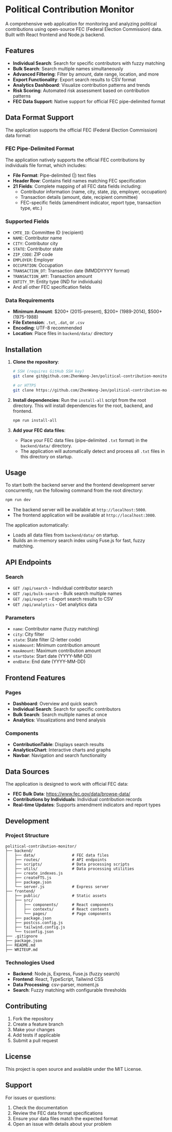 # Political Contribution Monitor

A comprehensive web application for monitoring and analyzing political contributions using open-source FEC (Federal Election Commission) data. Built with React frontend and Node.js backend.

## Features

- **Individual Search**: Search for specific contributors with fuzzy matching
- **Bulk Search**: Search multiple names simultaneously
- **Advanced Filtering**: Filter by amount, date range, location, and more
- **Export Functionality**: Export search results to CSV format
- **Analytics Dashboard**: Visualize contribution patterns and trends
- **Risk Scoring**: Automated risk assessment based on contribution patterns
- **FEC Data Support**: Native support for official FEC pipe-delimited format

## Data Format Support

The application supports the official FEC (Federal Election Commission) data format:

### FEC Pipe-Delimited Format
The application natively supports the official FEC contributions by individuals file format, which includes:

- **File Format**: Pipe-delimited (|) text files
- **Header Row**: Contains field names matching FEC specification
- **21 Fields**: Complete mapping of all FEC data fields including:
  - Contributor information (name, city, state, zip, employer, occupation)
  - Transaction details (amount, date, recipient committee)
  - FEC-specific fields (amendment indicator, report type, transaction type, etc.)

### Supported Fields
- `CMTE_ID`: Committee ID (recipient)
- `NAME`: Contributor name
- `CITY`: Contributor city
- `STATE`: Contributor state
- `ZIP_CODE`: ZIP code
- `EMPLOYER`: Employer
- `OCCUPATION`: Occupation
- `TRANSACTION_DT`: Transaction date (MMDDYYYY format)
- `TRANSACTION_AMT`: Transaction amount
- `ENTITY_TP`: Entity type (IND for individuals)
- And all other FEC specification fields

### Data Requirements
- **Minimum Amount**: $200+ (2015-present), $200+ (1989-2014), $500+ (1975-1988)
- **File Extension**: `.txt`, `.dat`, or `.csv`
- **Encoding**: UTF-8 recommended
- **Location**: Place files in `backend/data/` directory

## Installation

1. **Clone the repository**:
   ```bash
   # SSH (requires GitHub SSH key)
   git clone git@github.com:ZhenWang-Jen/political-contribution-monitor.git

   # or HTTPS
   git clone https://github.com/ZhenWang-Jen/political-contribution-monitor.git
   ```

2. **Install dependencies**:
   Run the `install-all` script from the root directory. This will install dependencies for the root, backend, and frontend.
   ```bash
   npm run install-all
   ```

3. **Add your FEC data files**:
   - Place your FEC data files (pipe-delimited `.txt` format) in the `backend/data/` directory.
   - The application will automatically detect and process all `.txt` files in this directory on startup.

## Usage

To start both the backend server and the frontend development server concurrently, run the following command from the root directory:

```bash
npm run dev
```

- The backend server will be available at `http://localhost:5000`.
- The frontend application will be available at `http://localhost:3000`.

The application automatically:
- Loads all data files from `backend/data/` on startup.
- Builds an in-memory search index using Fuse.js for fast, fuzzy matching.

## API Endpoints

### Search
- `GET /api/search` - Individual contributor search
- `GET /api/bulk-search` - Bulk search multiple names
- `GET /api/export` - Export search results to CSV
- `GET /api/analytics` - Get analytics data

### Parameters
- `name`: Contributor name (fuzzy matching)
- `city`: City filter
- `state`: State filter (2-letter code)
- `minAmount`: Minimum contribution amount
- `maxAmount`: Maximum contribution amount
- `startDate`: Start date (YYYY-MM-DD)
- `endDate`: End date (YYYY-MM-DD)

## Frontend Features

### Pages
- **Dashboard**: Overview and quick search
- **Individual Search**: Search for specific contributors
- **Bulk Search**: Search multiple names at once
- **Analytics**: Visualizations and trend analysis

### Components
- **ContributionTable**: Displays search results
- **AnalyticsChart**: Interactive charts and graphs
- **Navbar**: Navigation and search functionality

## Data Sources

The application is designed to work with official FEC data:
- **FEC Bulk Data**: https://www.fec.gov/data/browse-data/
- **Contributions by Individuals**: Individual contribution records
- **Real-time Updates**: Supports amendment indicators and report types

## Development

### Project Structure
```
political-contribution-monitor/
├── backend/
│   ├── data/                # FEC data files
│   ├── routes/              # API endpoints
│   ├── scripts/             # Data processing scripts
│   ├── utils/               # Data processing utilities
│   ├── create_indexes.js
│   ├── createFTS.js
│   ├── package.json
│   └── server.js            # Express server
├── frontend/
│   ├── public/              # Static assets
│   ├── src/
│   │   ├── components/      # React components
│   │   ├── contexts/        # React contexts
│   │   └── pages/           # Page components
│   ├── package.json
│   ├── postcss.config.js
│   ├── tailwind.config.js
│   └── tsconfig.json
├── .gitignore
├── package.json
├── README.md
├── WRITEUP.md
```

### Technologies Used
- **Backend**: Node.js, Express, Fuse.js (fuzzy search)
- **Frontend**: React, TypeScript, Tailwind CSS
- **Data Processing**: csv-parser, moment.js
- **Search**: Fuzzy matching with configurable thresholds

## Contributing

1. Fork the repository
2. Create a feature branch
3. Make your changes
4. Add tests if applicable
5. Submit a pull request

## License

This project is open source and available under the MIT License.

## Support

For issues or questions:
1. Check the documentation
2. Review the FEC data format specifications
3. Ensure your data files match the expected format
4. Open an issue with details about your problem 
